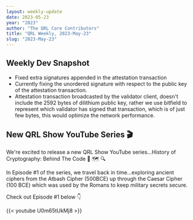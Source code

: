```yaml
---
layout: weekly-update
date: 2023-05-23
year: "2023"
author: "The QRL Core Contributors"
title: "QRL Weekly, 2023-May-23"
slug: "2023-May-23"
---
```


## Weekly Dev Snapshot

- Fixed extra signatures appended in the attestation transaction
- Currently fixing the unordered signature with respect to the public key of the attestation transaction.
- Attestation transaction broadcasted by the validator client, doesn't include the 2592 bytes of dilithium public key, rather we use bitfield to represent which validator has signed that transaction, which is of just few bytes, this would optimize the network performance.

<!--more-->

## New QRL Show YouTube Series 🎬

We're excited to release a new QRL Show YouTube series...History of Cryptography: Behind The Code 🔐 🗺️ 🔍

In Episode #1 of the series, we travel back in time...exploring ancient ciphers from the Atbash Cipher (500BCE) up through the Caesar Cipher (100 BCE) which was used by the Romans to keep military secrets secure.  

Check out Episode #1 below 👇 

{{< youtube U0m65tUkMj8 >}}